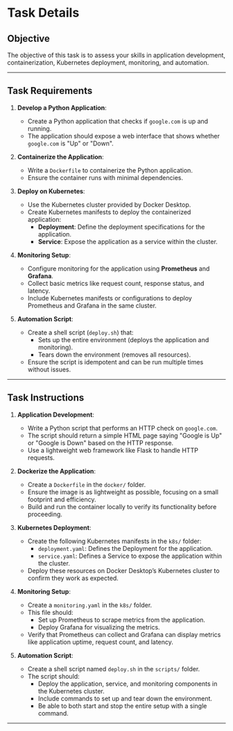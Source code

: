 # Task Details

## Objective

The objective of this task is to assess your skills in application development, containerization, Kubernetes deployment, monitoring, and automation.

---

## Task Requirements

1. **Develop a Python Application**:
   - Create a Python application that checks if `google.com` is up and running.
   - The application should expose a web interface that shows whether `google.com` is "Up" or "Down".

2. **Containerize the Application**:
   - Write a `Dockerfile` to containerize the Python application.
   - Ensure the container runs with minimal dependencies.

3. **Deploy on Kubernetes**:
   - Use the Kubernetes cluster provided by Docker Desktop.
   - Create Kubernetes manifests to deploy the containerized application:
     - **Deployment**: Define the deployment specifications for the application.
     - **Service**: Expose the application as a service within the cluster.

4. **Monitoring Setup**:
   - Configure monitoring for the application using **Prometheus** and **Grafana**.
   - Collect basic metrics like request count, response status, and latency.
   - Include Kubernetes manifests or configurations to deploy Prometheus and Grafana in the same cluster.

5. **Automation Script**:
   - Create a shell script (`deploy.sh`) that:
     - Sets up the entire environment (deploys the application and monitoring).
     - Tears down the environment (removes all resources).
   - Ensure the script is idempotent and can be run multiple times without issues.

---

## Task Instructions

1. **Application Development**:
   - Write a Python script that performs an HTTP check on `google.com`.
   - The script should return a simple HTML page saying "Google is Up" or "Google is Down" based on the HTTP response.
   - Use a lightweight web framework like Flask to handle HTTP requests.

2. **Dockerize the Application**:
   - Create a `Dockerfile` in the `docker/` folder.
   - Ensure the image is as lightweight as possible, focusing on a small footprint and efficiency.
   - Build and run the container locally to verify its functionality before proceeding.

3. **Kubernetes Deployment**:
   - Create the following Kubernetes manifests in the `k8s/` folder:
     - `deployment.yaml`: Defines the Deployment for the application.
     - `service.yaml`: Defines a Service to expose the application within the cluster.
   - Deploy these resources on Docker Desktop’s Kubernetes cluster to confirm they work as expected.

4. **Monitoring Setup**:
   - Create a `monitoring.yaml` in the `k8s/` folder.
   - This file should:
     - Set up Prometheus to scrape metrics from the application.
     - Deploy Grafana for visualizing the metrics.
   - Verify that Prometheus can collect and Grafana can display metrics like application uptime, request count, and latency.

5. **Automation Script**:
   - Create a shell script named `deploy.sh` in the `scripts/` folder.
   - The script should:
     - Deploy the application, service, and monitoring components in the Kubernetes cluster.
     - Include commands to set up and tear down the environment.
     - Be able to both start and stop the entire setup with a single command.
---